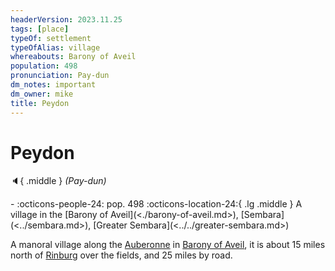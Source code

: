```yaml
---
headerVersion: 2023.11.25
tags: [place]
typeOf: settlement
typeOfAlias: village
whereabouts: Barony of Aveil
population: 498
pronunciation: Pay-dun
dm_notes: important
dm_owner: mike
title: Peydon
---
```

# Peydon
:speaker:{ .middle } *(Pay-dun)*  
<div class="grid cards ext-narrow-margin ext-one-column" markdown>
-  
    :octicons-people-24: pop. 498  
    :octicons-location-24:{ .lg .middle } A village in the [Barony of Aveil](<./barony-of-aveil.md>), [Sembara](<../sembara.md>), [Greater Sembara](<../../greater-sembara.md>)  
</div>


A manoral village along the [Auberonne](<../../rivers/wistel-enst-watershed/auberonne.md>) in [Barony of Aveil](<./barony-of-aveil.md>), it is about 15 miles north of [Rinburg](<./rinburg.md>) over the fields, and 25 miles by road. 


